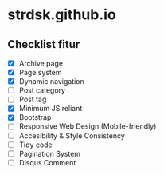 # strdsk.github.io

## Checklist fitur
  - [x] Archive page
  - [x] Page system
  - [x] Dynamic navigation
  - [ ] Post category
  - [ ] Post tag
  - [x] Minimum JS reliant
  - [x] Bootstrap
  - [ ] Responsive Web Design (Mobile-friendly)
  - [ ] Accesibility & Style Consistency
  - [ ] Tidy code
  - [ ] Pagination System
  - [ ] Disqus Comment
